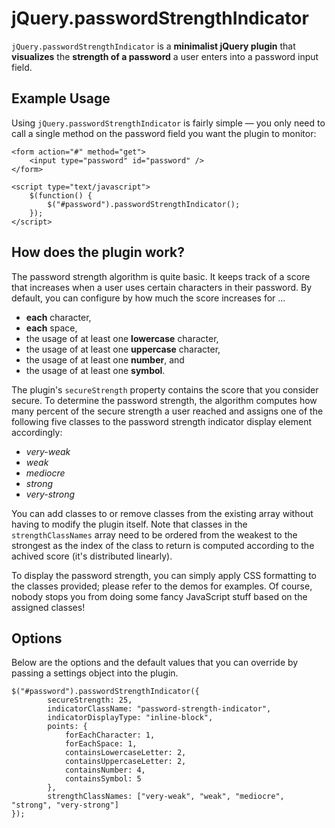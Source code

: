 # jQuery.passwordStrengthIndicator

`jQuery.passwordStrengthIndicator` is a **minimalist jQuery plugin** that **visualizes**
the **strength of a password** a user enters into a password input field.


## Example Usage

Using `jQuery.passwordStrengthIndicator` is fairly simple — you only need to call a single method on the password field you want the plugin to monitor:

    <form action="#" method="get">
        <input type="password" id="password" />
    </form>

    <script type="text/javascript">
        $(function() {
            $("#password").passwordStrengthIndicator();
        });
    </script>
    
    
## How does the plugin work?

The password strength algorithm is quite basic.
It keeps track of a score that increases when a user uses certain characters in their password.
By default, you can configure by how much the score increases for ...

  - **each** character,
  - **each** space,
  - the usage of at least one **lowercase** character,
  - the usage of at least one **uppercase** character,
  - the usage of at least one **number**, and
  - the usage of at least one **symbol**.

The plugin's `secureStrength` property contains the score that you consider secure.
To determine the password strength, the algorithm computes how many percent of the secure strength a user reached
and assigns one of the following five classes to the password strength indicator display element accordingly:

  - *very-weak*
  - *weak*
  - *mediocre*
  - *strong*
  - *very-strong*

You can add classes to or remove classes from the existing array without having to modify the plugin itself.
Note that classes in the `strengthClassNames` array need to be ordered from the weakest to the strongest
as the index of the class to return is computed according to the achived score (it's distributed linearly).

To display the password strength, you can simply apply CSS formatting to the classes provided;
please refer to the demos for examples.
Of course, nobody stops you from doing some fancy JavaScript stuff based on the assigned classes!

## Options
Below are the options and the default values that you can override by passing a settings object into the plugin.

    $("#password").passwordStrengthIndicator({
            secureStrength: 25,
            indicatorClassName: "password-strength-indicator",
            indicatorDisplayType: "inline-block",
            points: {
                forEachCharacter: 1,
                forEachSpace: 1,
                containsLowercaseLetter: 2,
                containsUppercaseLetter: 2,
                containsNumber: 4,
                containsSymbol: 5
            },
            strengthClassNames: ["very-weak", "weak", "mediocre", "strong", "very-strong"]		
    });